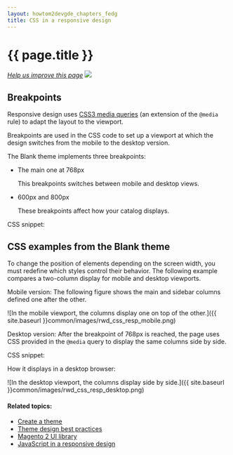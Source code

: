 ```yaml
---
layout: howtom2devgde_chapters_fedg
title: CSS in a responsive design
---
```


<h1 id="fedg_rwd_css">{{ page.title }}</h1>

<p><a href="{{ site.githuburl }}frontend-dev-guide/responsive-web-design/rwd_css.md" target="_blank"><em>Help us improve this page</em></a>&nbsp;<img src="{{ site.baseurl }}common/images/newWindow.gif"/></p>

<h2 id="fedg_rwd_css_break">Breakpoints</h2>

Responsive design uses <a href="http://www.w3.org/TR/css3-mediaqueries/" target="_blank">CSS3 media queries</a> (an extension of the `@media` rule) to adapt the layout to the viewport.

Breakpoints are used in the CSS code to set up a viewport at which the design switches from the mobile to the desktop version.

The Blank theme implements three breakpoints:

*	The main one at 768px

	This breakpoints switches between mobile and desktop views.

*	600px and 800px

	These breakpoints affect how your catalog displays.

CSS snippet:

<script src="https://gist.github.com/xcomSteveJohnson/be946288f49b228e04df.js"></script>

<h2 id="fedg_rwd_ex">CSS examples from the Blank theme</h2>

To change the position of elements depending on the screen width, you must redefine which styles control their behavior. The following example compares a two-column display for mobile and desktop viewports.

Mobile version: The following figure shows the main and sidebar columns defined one after the other.

![In the mobile viewport, the columns display one on top of the other.]({{ site.baseurl }}common/images/rwd_css_resp_mobile.png)

Desktop version: After the breakpoint of 768px is reached, the page uses CSS provided in the `@media` query to display the same columns side by side.

CSS snippet:

<script src="https://gist.github.com/xcomSteveJohnson/787060623b87ef506bc0.js"></script>

How it displays in a desktop browser:

![In the desktop viewport, the columns display side by side.]({{ site.baseurl }}common/images/rwd_css_resp_desktop.png)

#### Related topics:

*	<a href="{{ site.gdeurl }}frontend-dev-guide/themes/theme-create.html">Create a theme</a>
*	<a href="{{ site.gdeurl }}frontend-dev-guide/responsive-web-design/theme-best-practices.html">Theme design best practices</a>
*	<a href="{{ site.gdeurl }}frontend-dev-guide/css-topics/theme-ui-lib.html">Magento 2 UI library</a>
*	<a href="{{ site.gdeurl }}frontend-dev-guide/responsive-web-design/rwd_js.html">JavaScript in a responsive design</a>


